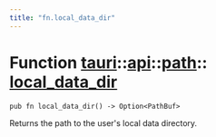 ```yaml
---
title: "fn.local_data_dir"
---
```


# Function [tauri](/docs/api/rust/tauri/../../index.html)::​[api](/docs/api/rust/tauri/../index.html)::​[path](/docs/api/rust/tauri/index.html)::​[local_data_dir](/docs/api/rust/tauri/)

    pub fn local_data_dir() -> Option<PathBuf>

Returns the path to the user's local data directory.
